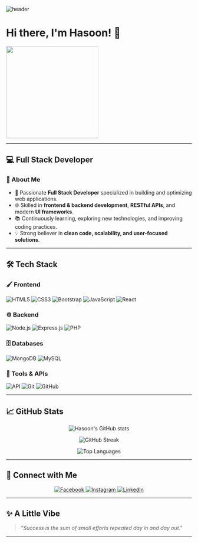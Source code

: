 ![header](https://capsule-render.vercel.app/api?type=waving&color=0:4776E6,100:8E54E9&height=220&section=header&text=Hi%20I'm%20Hasoon%20👋&fontSize=40&fontColor=ffffff&fontAlignY=35&desc=Full%20Stack%20Developer%20|%20React%20·%20Node.js%20·%20MongoDB&descSize=18&descAlignY=55)

# Hi there, I'm Hasoon! 👋

<img src="https://media3.giphy.com/media/v1.Y2lkPTc5MGI3NjExeGw2ZGsydmwyOWxzY25yZ3UzeGJtamFoOWVhdm1yNmJ6a3E0eW96cCZlcD12MV9pbnRlcm5hbF9naWZfYnlfaWQmY3Q9Zw/ASd0Ukj0y3qMM/giphy.gif" width="250" />

---

## 💻 Full Stack Developer

### 🔹 About Me
- 🚀 Passionate **Full Stack Developer** specialized in building and optimizing web applications.  
- 🌐 Skilled in **frontend & backend development**, **RESTful APIs**, and modern **UI frameworks**.  
- 📚 Continuously learning, exploring new technologies, and improving coding practices.  
- 💡 Strong believer in **clean code, scalability, and user-focused solutions**.  

---

## 🛠 Tech Stack

### 🖌️ Frontend
![HTML5](https://img.shields.io/badge/HTML5-E34F26?style=flat-square&logo=html5&logoColor=white)
![CSS3](https://img.shields.io/badge/CSS3-1572B6?style=flat-square&logo=css3&logoColor=white)
![Bootstrap](https://img.shields.io/badge/Bootstrap-7952B3?style=flat-square&logo=bootstrap&logoColor=white)
![JavaScript](https://img.shields.io/badge/JavaScript-F7DF1E?style=flat-square&logo=javascript&logoColor=black)
![React](https://img.shields.io/badge/React-61DAFB?style=flat-square&logo=react&logoColor=black)

### ⚙️ Backend
![Node.js](https://img.shields.io/badge/Node.js-339933?style=flat-square&logo=nodedotjs&logoColor=white)
![Express.js](https://img.shields.io/badge/Express.js-000000?style=flat-square&logo=express&logoColor=white)
![PHP](https://img.shields.io/badge/PHP-777BB4?style=flat-square&logo=php&logoColor=white)

### 🗄️ Databases
![MongoDB](https://img.shields.io/badge/MongoDB-47A248?style=flat-square&logo=mongodb&logoColor=white)
![MySQL](https://img.shields.io/badge/MySQL-4479A1?style=flat-square&logo=mysql&logoColor=white)

### 🔧 Tools & APIs
![API](https://img.shields.io/badge/API-009688?style=flat-square&logo=api&logoColor=white)
![Git](https://img.shields.io/badge/Git-F05032?style=flat-square&logo=git&logoColor=white)
![GitHub](https://img.shields.io/badge/GitHub-181717?style=flat-square&logo=github&logoColor=white)

---

## 📈 GitHub Stats
<p align="center">
  <img src="https://github-readme-stats.vercel.app/api?username=nowARBAD&show_icons=true&theme=radical" alt="Hasoon's GitHub stats" />
</p>

<p align="center">
  <img src="https://github-readme-streak-stats.herokuapp.com/?user=nowARBAD&theme=radical" alt="GitHub Streak" />
</p>

<p align="center">
  <img src="https://github-readme-stats.vercel.app/api/top-langs/?username=nowARBAD&layout=compact&theme=radical" alt="Top Languages" />
</p>

---

## 🔗 Connect with Me
<p align="center">
  <a href="https://www.facebook.com/MohYiALdea" target="_blank">
    <img src="https://img.shields.io/badge/Facebook-1877F2?style=flat-square&logo=facebook&logoColor=white" alt="Facebook" />
  </a>
  <a href="https://www.instagram.com/mohyi_aldean/" target="_blank">
    <img src="https://img.shields.io/badge/Instagram-E4405F?style=flat-square&logo=instagram&logoColor=white" alt="Instagram" />
  </a>
  <a href="https://www.linkedin.com/in/your-linkedin-profile" target="_blank">
    <img src="https://img.shields.io/badge/LinkedIn-0A66C2?style=flat-square&logo=linkedin&logoColor=white" alt="LinkedIn" />
  </a>
</p>

---

## ✨ A Little Vibe
> *"Success is the sum of small efforts repeated day in and day out."*  

---
